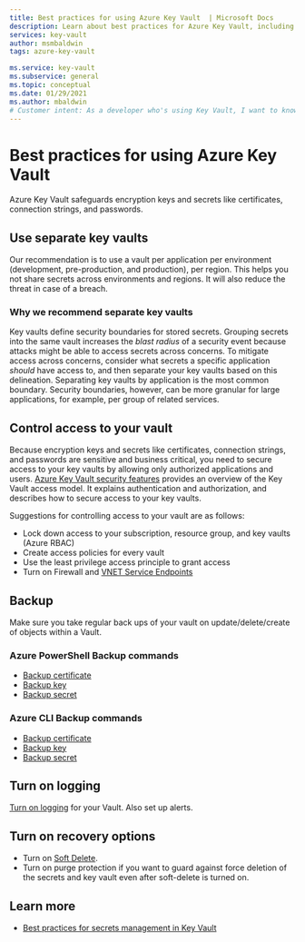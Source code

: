 ```yaml
---
title: Best practices for using Azure Key Vault  | Microsoft Docs
description: Learn about best practices for Azure Key Vault, including controlling access, when to use separate key vaults, backing up, logging, and recovery options.
services: key-vault
author: msmbaldwin
tags: azure-key-vault

ms.service: key-vault
ms.subservice: general
ms.topic: conceptual
ms.date: 01/29/2021
ms.author: mbaldwin
# Customer intent: As a developer who's using Key Vault, I want to know the best practices so I can implement them.
---
```

# Best practices for using Azure Key Vault

Azure Key Vault safeguards encryption keys and secrets like certificates, connection strings, and passwords. 

## Use separate key vaults

Our recommendation is to use a vault per application per environment (development, pre-production, and production), per region. This helps you not share secrets across environments and regions. It will also reduce the threat in case of a breach.

### Why we recommend separate key vaults

Key vaults define security boundaries for stored secrets. Grouping secrets into the same vault increases the *blast radius* of a security event because attacks might be able to access secrets across concerns. To mitigate access across concerns, consider what secrets a specific application *should* have access to, and then separate your key vaults based on this delineation. Separating key vaults by application is the most common boundary. Security boundaries, however, can be more granular for large applications, for example, per group of related services.

## Control access to your vault

 Because encryption keys and secrets like certificates, connection strings, and passwords are sensitive and business critical, you need to secure access to your key vaults by allowing only authorized applications and users. [Azure Key Vault security features](security-features.md) provides an overview of the Key Vault access model. It explains authentication and authorization, and describes how to secure access to your key vaults.

Suggestions for controlling access to your vault are as follows:
- Lock down access to your subscription, resource group, and key vaults (Azure RBAC)
- Create access policies for every vault
- Use the least privilege access principle to grant access
- Turn on Firewall and [VNET Service Endpoints](overview-vnet-service-endpoints.md)

## Backup

Make sure you take regular back ups of your vault on update/delete/create of objects within a Vault.

### Azure PowerShell Backup commands

* [Backup certificate](/powershell/module/azurerm.keyvault/Backup-AzureKeyVaultCertificate)
* [Backup key](/powershell/module/azurerm.keyvault/Backup-AzureKeyVaultKey)
* [Backup secret](/powershell/module/azurerm.keyvault/Backup-AzureKeyVaultSecret)

### Azure CLI Backup commands

* [Backup certificate](/cli/azure/keyvault/certificate#az_keyvault_certificate_backup)
* [Backup key](/cli/azure/keyvault/key#az_keyvault_key_backup)
* [Backup secret](/cli/azure/keyvault/secret#az_keyvault_secret_backup)


## Turn on logging

[Turn on logging](logging.md) for your Vault. Also set up alerts.

## Turn on recovery options

- Turn on [Soft Delete](soft-delete-overview.md).
- Turn on purge protection if you want to guard against force deletion of the secrets and key vault even after soft-delete is turned on.

## Learn more
- [Best practices for secrets management in Key Vault](../secrets/secrets-best-practices.md)

